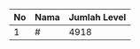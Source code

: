 | No | Nama            | Jumlah Level |
|----|-----------------|--------------|
| 1  | #    |    4918        |
